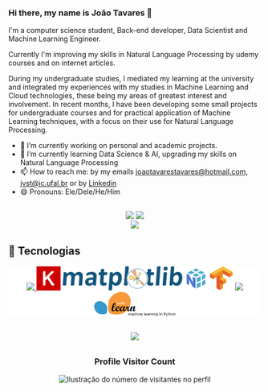 ### Hi there, my name is João Tavares 👋
<p align="left">
  I'm a computer science student, Back-end developer, Data Scientist and Machine Learning Engineer. 
  
  Currently I'm improving my skills in Natural Language Processing by udemy courses and on internet articles.
  
  During my undergraduate studies, I mediated my learning at the university and integrated my experiences with my studies in Machine Learning and Cloud technologies, these being my areas of greatest interest and   involvement. In recent months, I have been developing some small projects for undergraduate courses and for practical application of Machine Learning techniques, with a focus on their use for Natural Language 
  Processing.
</p>

- 🔭 I’m currently working on personal and academic projects.
- 🌱 I’m currently learning Data Science & AI, upgrading my skills on Natural Language Processing
- 📫 How to reach me: by my emails joaotavarestavares@hotmail.com, jvst@ic.ufal.br or by [Linkedin](https://www.linkedin.com/in/jt4v4res)
- 😄 Pronouns: Ele/Dele/He/Him

##

<div align="center">
  <img height="222em" src="https://github-readme-stats.vercel.app/api?username=JT4v4res&show_icons=true&theme=dracula&include_all_commits=true&count_private=true&show=reviews,prs_merged,prs_merged_percentage"/>
  <img height="224em" src="https://github-readme-stats.vercel.app/api/top-langs/?username=JT4v4res&layout=compact&langs_count=12&theme=dracula&count_private=true&count_weight=1&size_weight=0.1"/>
    <br />
  <img height="222em" src="https://github-readme-streak-stats.herokuapp.com/?user=JT4v4res&theme=dark&hide_border=false"/>
</div>

 ## 🧠 Tecnologias
  
<p align="center" style="background-color: white;">
  <a href="https://skillicons.dev">
    <img src="https://skillicons.dev/icons?i=c,cs,dotnet,git,js,ts,mysql,nestjs,nodejs,postgres,py,rabbitmq,docker" />
  </a>
  <img height="48em" src="https://raw.githubusercontent.com/JT4v4res/JT4v4res/0010253238024bcd9106653f41baf049178c4781/keras.svg" />
  <img height="48em" src="https://raw.githubusercontent.com/JT4v4res/JT4v4res/0010253238024bcd9106653f41baf049178c4781/matplotlib.svg" />
  <img height="48em" src="https://github.com/JT4v4res/JT4v4res/blob/main/numpy.svg" />
  <img height="48em" src="https://github.com/JT4v4res/JT4v4res/blob/main/tensorflow-tf.svg" />
  <img height="48em" src="https://github.com/JT4v4res/JT4v4res/blob/main/favicon_white.ico" />
  <img height="48em" src="https://github.com/JT4v4res/JT4v4res/blob/main/scikit-learn.svg" />
</p>

##

<p align="center">
  <a
    href="https://github.com/ryo-ma/github-profile-trophy"
    title="repositório de troféus"
  >
    <img
      width="800"
      src="https://github-profile-trophy.vercel.app/?username=JT4v4res&column=8&theme=darkhub&no-frame=true&no-bg=true"
    />
  </a>

##

<div align="center">
  <h3><b>Profile Visitor Count</b></h3>
</div>

<p align="center">
  <img
    src="https://profile-counter.glitch.me/JT4v4res/count.svg"
    alt="Ilustração do número de visitantes no perfil"
  />
</p>
<!--
**JT4v4res/Jt4v4res** is a ✨ _special_ ✨ repository because its `README.md` (this file) appears on your GitHub profile.



Here are some ideas to get you started:


- 👯 I’m looking to collaborate on ...
- 🤔 I’m looking for help with ...
- 💬 Ask me about ...
- 📫 How to reach me: ...
- 😄 Pronouns: ...
- ⚡ Fun fact: ...
-->
